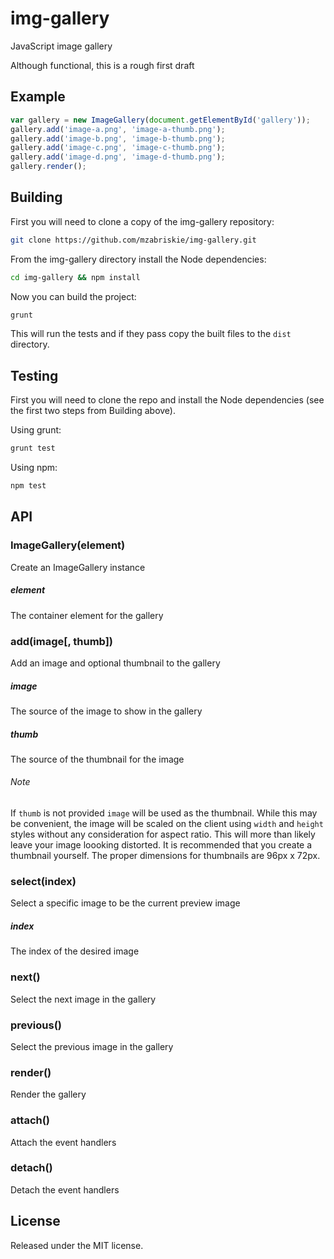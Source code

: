 img-gallery
===========

JavaScript image gallery

Although functional, this is a rough first draft

## Example

```js
var gallery = new ImageGallery(document.getElementById('gallery'));
gallery.add('image-a.png', 'image-a-thumb.png');
gallery.add('image-b.png', 'image-b-thumb.png');
gallery.add('image-c.png', 'image-c-thumb.png');
gallery.add('image-d.png', 'image-d-thumb.png');
gallery.render();
```

## Building

First you will need to clone a copy of the img-gallery repository:

```bash
git clone https://github.com/mzabriskie/img-gallery.git
```

From the img-gallery directory install the Node dependencies:

```bash
cd img-gallery && npm install
```

Now you can build the project:

```bash
grunt
```

This will run the tests and if they pass copy the built files to the `dist` directory.

## Testing

First you will need to clone the repo and install the Node dependencies (see the first two steps from Building above).

Using grunt:

```bash
grunt test
```

Using npm:

```bash
npm test
```

## API

### ImageGallery(element)
Create an ImageGallery instance

##### element
The container element for the gallery

### add(image[, thumb])
Add an image and optional thumbnail to the gallery

##### image
The source of the image to show in the gallery

##### thumb
The source of the thumbnail for the image

###### Note
If `thumb` is not provided `image` will be used as the thumbnail. While this may be convenient, the image will be scaled on the client using `width` and `height` styles without any consideration for aspect ratio. This will more than likely leave your image loooking distorted. It is recommended that you create a thumbnail yourself. The proper dimensions for thumbnails are 96px x 72px.

### select(index)
Select a specific image to be the current preview image

##### index
The index of the desired image

### next()
Select the next image in the gallery

### previous()
Select the previous image in the gallery

### render()
Render the gallery

### attach()
Attach the event handlers

### detach()
Detach the event handlers

## License

Released under the MIT license.